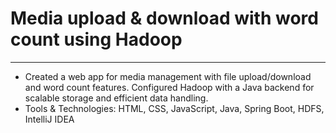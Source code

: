 # Media upload & download with word count using Hadoop 
---
- Created a web app for media management with file upload/download and word count features. Configured Hadoop with a Java backend for scalable storage and efficient data handling. 
- Tools & Technologies: HTML, CSS, JavaScript, Java, Spring Boot, HDFS, IntelliJ IDEA
